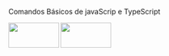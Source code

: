 

Comandos Básicos de javaScrip e TypeScript 



<img align="Left" width="100" height="50" src="https://img.shields.io/badge/JavaScript-323330?style=for-the-badge&logo=javascript&logoColor=F7DF1E"> <img align="Left" width="100" height="50" src="https://img.shields.io/badge/TypeScript-007ACC?style=for-the-badge&logo=typescript&logoColor=white">

